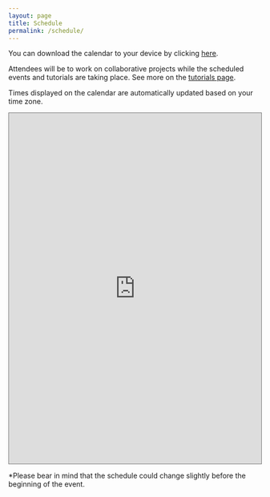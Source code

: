 ```yaml
---
layout: page
title: Schedule
permalink: /schedule/
---
```


You can download the calendar to your device by clicking [here](https://calendar.google.com/calendar/ical/brainhack.magdeburg%40gmail.com/public/basic.ics).

Attendees will be to work on collaborative projects while the scheduled events and tutorials are taking place. See more on the [tutorials page](https://brainhack-magdeburg.github.io/tutorials/).

Times displayed on the calendar are automatically updated based on your time zone.

<div id='calendar-container'>
<iframe src="https://calendar.google.com/calendar/embed?src=brainhack.magdeburg%40gmail.com&ctz=Europe%2FBerlin" style="border:solid 1px #777" width="100%" height="700" frameborder="0" scrolling="no"></iframe>  
</div>

*Please bear in mind that the schedule could change slightly before the beginning of the event.

<script type="text/javascript">
  var timezone = jstz.determine();
  var pref = '<iframe src="https://calendar.google.com/calendar/embed?src=brainhack.magdeburg%40gmail.com&ctz=Europe%2FBerlin" style="border:solid 1px #777" width="100%" height="700" frameborder="0" scrolling="no"></iframe>';
  var iframe_html = pref + timezone.name() + suff;
  document.getElementById('calendar-container').innerHTML = iframe_html;
</script>

